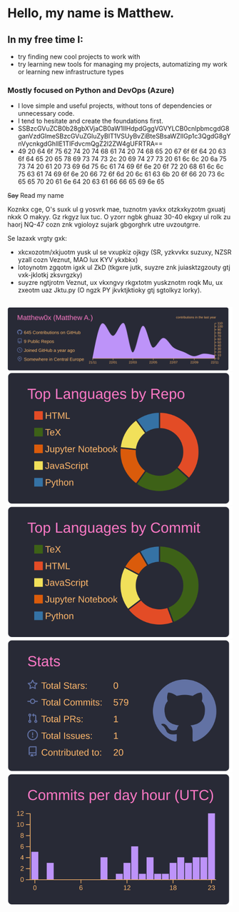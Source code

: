 # Hello, my name is Matthew. 

## In my free time I:
   - try finding new cool projects to work with
   - try learning new tools for managing my projects, automatizing my work or learning new infrastructure types

### Mostly focused on Python and DevOps (Azure)

- I love simple and useful projects, without tons of dependencies or unnecessary code.
- I tend to hesitate and create the foundations first.
- SSBzcGVuZCB0b28gbXVjaCB0aW1lIHdpdGggVGVYLCB0cnlpbmcgdG8ganVzdGlmeSBzcGVuZGluZyBIT1VSUyBvZiBteSBsaWZlIGp1c3QgdG8gYnVycnkgdGhlIE1TIFdvcmQgZ2l2ZW4gUFRTRA==
- 49 20 64 6f 75 62 74 20 74 68 61 74 20 74 68 65 20 67 6f 6f 64 20 63 6f 64 65 20 65 78 69 73 74 73 2c 20 69 74 27 73 20 61 6c 6c 20 6a 75 73 74 20 61 20 73 69 6d 75 6c 61 74 69 6f 6e 20 6f 72 20 68 61 6c 6c 75 63 61 74 69 6f 6e 20 66 72 6f 6d 20 6c 61 63 6b 20 6f 66 20 73 6c 65 65 70 20 61 6e 64 20 63 61 66 66 65 69 6e 65 

~~Say~~ Read my name

Koznkx cge, O's suxk ul g yosvrk mae, tuznotm yavkx otzkxkyzotm gxuatj nkxk O makyy. Gz rkgyz lux tuc. O yzorr ngbk ghuaz 30-40 ekgxy ul rolk zu haorj NQ-47 cozn znk vgioloyz sujark gbgorghrk utre uvzoutgrre.

Se lazaxk vrgty gxk:
- xkcxozotm/xkjuotm yusk ul se vxupkiz ojkgy (SR, yzkvvkx suzuxy, NZSR yzall cozn Veznut, MAO lux KYV ykxbkx)
- lotoynotm zgqotm igxk ul ZkD (tkgxre jutk, suyzre znk juiasktzgzouty gtj vxk-jklotkj zksvrgzky)
- suyzre ngtjrotm Veznut, ux vkxngvy rkgxtotm yuskznotm roqk Mu, ux zxeotm uaz Jktu.py (O ngzk PY jkvktjktioky gtj sgtolkyz lorky).

## 
[![](https://raw.githubusercontent.com/Matthew0x/Matthew0x/master/profile-summary-card-output/dracula/0-profile-details.svg)](https://github.com/vn7n24fzkq/github-profile-summary-cards)
[![](https://raw.githubusercontent.com/Matthew0x/Matthew0x/master/profile-summary-card-output/dracula/1-repos-per-language.svg)](https://github.com/vn7n24fzkq/github-profile-summary-cards) [![](https://raw.githubusercontent.com/Matthew0x/Matthew0x/master/profile-summary-card-output/dracula/2-most-commit-language.svg)](https://github.com/vn7n24fzkq/github-profile-summary-cards)
[![](https://raw.githubusercontent.com/Matthew0x/Matthew0x/master/profile-summary-card-output/dracula/3-stats.svg)](https://github.com/vn7n24fzkq/github-profile-summary-cards) [![](https://raw.githubusercontent.com/Matthew0x/Matthew0x/master/profile-summary-card-output/dracula/4-productive-time.svg)](https://github.com/vn7n24fzkq/github-profile-summary-cards)
